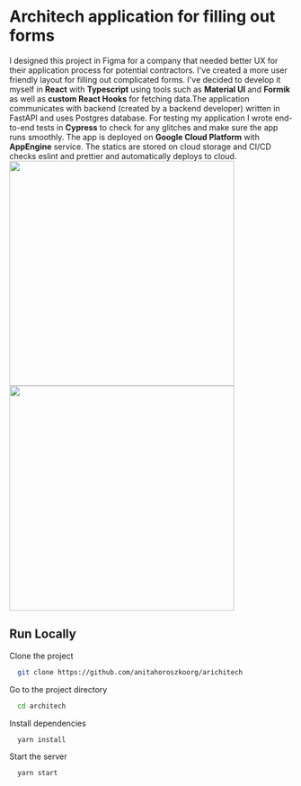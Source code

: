# Architech application for filling out forms

I designed this project in Figma for a company that needed better UX for their application process for potential contractors. I've created a more user friendly layout for filling out complicated forms. I've decided to develop it myself in **React** with **Typescript** using tools such as **Material UI** and **Formik** as well as **custom React Hooks** for fetching data.The application communicates with backend (created by a backend developer) written in FastAPI and uses Postgres database. For testing my application I wrote end-to-end tests in **Cypress** to check for any glitches and make sure the app runs smoothly. The app is deployed on **Google Cloud Platform** with **AppEngine** service. The statics are stored on cloud storage and CI/CD checks eslint and prettier and automatically deploys to cloud.</br><img width = "400" src="https://user-images.githubusercontent.com/95635795/193845856-bec46da0-3ba3-4ec3-b5ce-c3f00d54b439.png"> <img width = "400" src="https://user-images.githubusercontent.com/95635795/193865473-bd3074fd-9571-4d73-bb0c-074670bfa687.png">
## Run Locally

Clone the project

```bash
  git clone https://github.com/anitahoroszkoorg/arichitech
```

Go to the project directory

```bash
  cd architech
```

Install dependencies

```bash
  yarn install
```

Start the server

```bash
  yarn start
```
